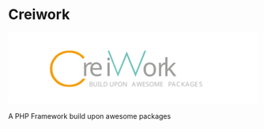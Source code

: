 # Creiwork

![Creiwork Logo](images/creiwork-logo.svg?raw=true)

A PHP Framework build upon awesome packages
